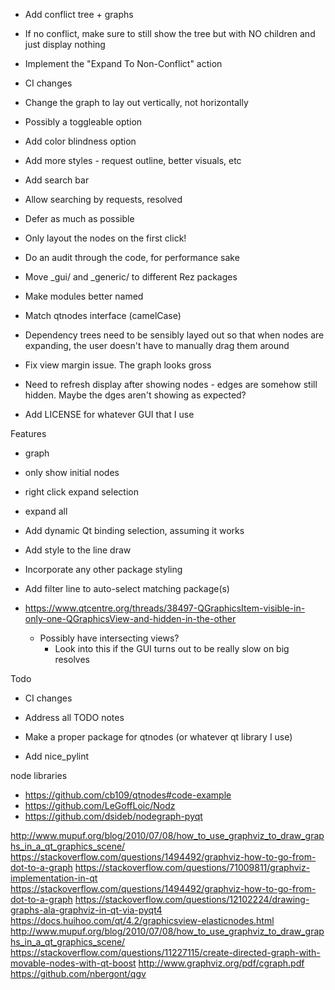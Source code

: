 - Add conflict tree + graphs
 - If no conflict, make sure to still show the tree but with NO children and
   just display nothing
- Implement the "Expand To Non-Conflict" action
- CI changes
- Change the graph to lay out vertically, not horizontally
 - Possibly a toggleable option

- Add color blindness option
- Add more styles - request outline, better visuals, etc

- Add search bar
 - Allow searching by requests, resolved

- Defer as much as possible
 - Only layout the nodes on the first click!
 - Do an audit through the code, for performance sake


- Move _gui/ and _generic/ to different Rez packages
- Make modules better named
- Match qtnodes interface (camelCase)
- Dependency trees need to be sensibly layed out so that when nodes are
  expanding, the user doesn't have to manually drag them around
- Fix view margin issue. The graph looks gross
- Need to refresh display after showing nodes - edges are somehow still hidden.
  Maybe the dges aren't showing as expected?

- Add LICENSE for whatever GUI that I use


Features
- graph
 - only show initial nodes
  - right click expand selection
  - expand all
- Add dynamic Qt binding selection, assuming it works
- Add style to the line draw
- Incorporate any other package styling
- Add filter line to auto-select matching package(s)

- https://www.qtcentre.org/threads/38497-QGraphicsItem-visible-in-only-one-QGraphicsView-and-hidden-in-the-other
    - Possibly have intersecting views?
		- Look into this if the GUI turns out to be really slow on big resolves


Todo
- CI changes
- Address all TODO notes
- Make a proper package for qtnodes (or whatever qt library I use)

- Add nice_pylint


node libraries
- https://github.com/cb109/qtnodes#code-example
- https://github.com/LeGoffLoic/Nodz
- https://github.com/dsideb/nodegraph-pyqt


http://www.mupuf.org/blog/2010/07/08/how_to_use_graphviz_to_draw_graphs_in_a_qt_graphics_scene/
https://stackoverflow.com/questions/1494492/graphviz-how-to-go-from-dot-to-a-graph
https://stackoverflow.com/questions/71009811/graphviz-implementation-in-qt
https://stackoverflow.com/questions/1494492/graphviz-how-to-go-from-dot-to-a-graph
https://stackoverflow.com/questions/12102224/drawing-graphs-ala-graphviz-in-qt-via-pyqt4
https://docs.huihoo.com/qt/4.2/graphicsview-elasticnodes.html
http://www.mupuf.org/blog/2010/07/08/how_to_use_graphviz_to_draw_graphs_in_a_qt_graphics_scene/
https://stackoverflow.com/questions/11227115/create-directed-graph-with-movable-nodes-with-qt-boost
http://www.graphviz.org/pdf/cgraph.pdf
https://github.com/nbergont/qgv
